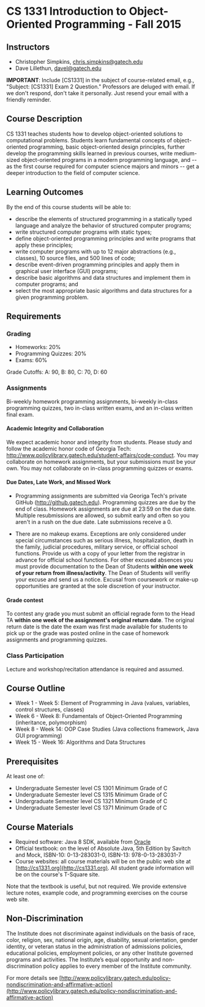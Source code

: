 # CS 1331 Introduction to Object-Oriented Programming - Fall 2015

## Instructors

* Christopher Simpkins, chris.simpkins@gatech.edu
* Dave Lillethun, davel@gatech.edu

**IMPORTANT**: Include [CS1331] in the subject of course-related email, e.g., "Subject: [CS1331] Exam 2 Question." Professors are deluged with email. If we don't respond, don't take it personally. Just resend your email with a friendly reminder.

## Course Description

CS 1331 teaches students how to develop object-oriented solutions to computational problems. Students learn fundamental concepts of object-oriented programming, basic object-oriented design principles, further develop the programming skills learned in previous courses, write medium-sized object-oriented programs in a modern programming language, and -- as the first course required for computer science majors and minors -- get a deeper introduction to the field of computer science.

## Learning Outcomes

By the end of this course students will be able to:

* describe the elements of structured programming in a statically typed language and analyze the behavior of structured computer programs;
* write structured computer programs with static types;
* define object-oriented programming principles and write programs that apply these principles;
* write computer programs with up to 12 major abstractions (e.g., classes), 10 source files, and 500 lines of code;
* describe event-driven programming principles and apply them in graphical user interface (GUI) programs;
* describe basic algorithms and data structures and implement them in computer programs; and
* select the most appropriate basic algorithms and data structures for a given programming problem.

## Requirements

### Grading

* Homeworks: 20%
* Programming Quizzes: 20%
* Exams: 60%

Grade Cutoffs: A: 90, B: 80, C: 70, D: 60


### Assignments

Bi-weekly homework programming assignments, bi-weekly in-class programming quizzes, two in-class written exams, and an in-class written final exam.

#### Academic Integrity and Collaboration

We expect academic honor and integrity from students. Please study and follow the academic honor code of Georgia Tech: http://www.policylibrary.gatech.edu/student-affairs/code-conduct. You may collaborate on homework assignments, but your submissions must be your own. You may not collaborate on in-class programming quizzes or exams.

#### Due Dates, Late Work, and Missed Work

* Programming assignments are submitted via Georiga Tech's private GitHub (http://github.gatech.edu). Programming quizzes are due by the end of class. Homework assignments are due at 23:59 on the due date. Multiple resubmissions are allowed, so submit early and often so you aren't in a rush on the due date. Late submissions receive a 0.

* There are no makeup exams. Exceptions are only considered under special circumstances such as serious illness, hospitalization, death in the family, judicial procedures, military service, or official school functions. Provide us with a copy of your letter from the registrar in advance for official school functions. For other excused absences you must provide documentation to the Dean of Students **within one week of your return from illness/activity**. The Dean of Students will verifiy your excuse and send us a notice. Excusal from coursework or make-up opportunities are granted at the sole discretion of your instructor.

#### Grade contest

To contest any grade you must submit an official regrade form to the Head TA **within one week of the assignment's original return date**. The original return date is the date the exam was first made available for students to pick up or the grade was posted online in the case of homework assignments and programming quizzes.

### Class Participation

Lecture and workshop/recitation attendance is required and assumed.

## Course Outline

* Week 1 - Week 5: Element of Programming in Java (values, variables, control structures, classes)
* Week 6 - Week 8: Fundamentals of Object-Oriented Programming (inheritance, polymorphism)
* Week 8 - Week 14: OOP Case Studies (Java collections framework, Java GUI programming)
* Week 15 - Week 16: Algorithms and Data Structures

## Prerequisites

At least one of:

* Undergraduate Semester level CS 1301 Minimum Grade of C
* Undergraduate Semester level CS 1315 Minimum Grade of C
* Undergraduate Semester level CS 1321 Minimum Grade of C
* Undergraduate Semester level CS 1371 Minimum Grade of C

## Course Materials

* Required software: Java 8 SDK, available from [Oracle](http://www.oracle.com/technetwork/java/javase/downloads/index-jsp-138363.html)
* Official textbook: on the level of Absolute Java, 5th Edition by Savitch and Mock, ISBN-10: 0-13-283031-0, ISBN-13: 978-0-13-283031-7
* Course websites: all course materials will be on the public web site at [http://cs1331.org](http://cs1331.org). All student grade information will be on the course's T-Square site.

Note that the textbook is useful, but not required. We provide extensive lecture notes, example code, and programming exercises on the course web site.

## Non-Discrimination

The Institute does not discriminate against individuals on the basis of race, color, religion, sex, national origin, age, disability, sexual orientation, gender identity, or veteran status in the administration of admissions policies, educational policies, employment policies, or any other Institute governed programs and activities. The Institute’s equal opportunity and non-discrimination policy applies to every member of the Institute community.

For more details see [http://www.policylibrary.gatech.edu/policy-nondiscrimination-and-affirmative-action](http://www.policylibrary.gatech.edu/policy-nondiscrimination-and-affirmative-action)
